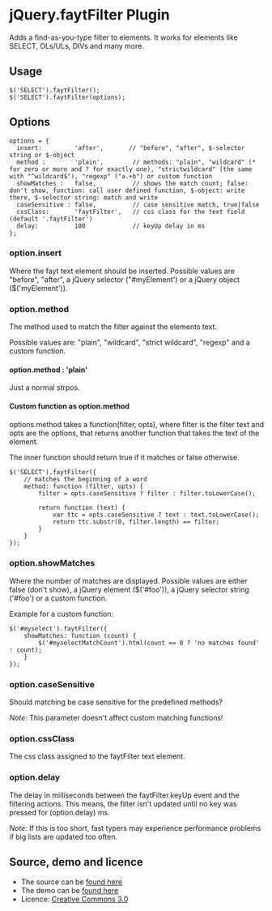 # jQuery.faytFilter Plugin

Adds a find-as-you-type filter to elements. It works for elements like SELECT, OLs/ULs, DIVs and many more.

## Usage

    $('SELECT').faytFilter();
    $('SELECT').faytFilter(options);

## Options 

    options = {
      insert:         'after',       // "before", "after", $-selector string or $-object
      method :        'plain',        // methods: "plain", "wildcard" (* for zero or more and ? for exactly one), "strictwildcard" (the same with "^wildcard$"), "regexp" ("a.+b") or custom function
      showMatches :   false,          // shows the match count; false: don't show, function: call user defined function, $-object: write there, $-selector string: match and write
      caseSensitive : false,          // case sensitive match, true|false
      cssClass:       'faytFilter',   // css class for the text field (default '.faytFilter')
      delay:          100             // keyUp delay in ms 
    };

### option.insert
Where the fayt text element should be inserted. Possible values are "before", "after", a jQuery selector ("#myElement') or a jQuery object ($('myElement')).

### option.method
The method used to match the filter against the elements text. 

Possible values are: "plain", "wildcard", "strict wildcard", "regexp" and a custom function.

#### option.method : 'plain'
Just a normal strpos.

#### Custom function as option.method 

options.method takes a function(filter, opts), where filter is the filter text and opts are the options, that returns another function that takes the text of the element.

The inner function should return true if it matches or false otherwise.

    $('SELECT').faytFilter({
        // matches the beginning of a word
        method: function (filter, opts) {
            filter = opts.caseSensitive ? filter : filter.toLowerCase();

            return function (text) {
                var ttc = opts.caseSensitive ? text : text.toLowerCase();
                return ttc.substr(0, filter.length) == filter;
            }
        }    
    });

### option.showMatches
Where the number of matches are displayed. Possible values are either false (don't show), a jQuery element ($('#foo')), a jQuery selector string ('#foo') or a custom function.

Example for a custom function:

    $('#myselect').faytFilter({
        showMatches: function (count) {
            $('#myselectMatchCount').html(count == 0 ? 'no matches found' : count);
        }
    });

### option.caseSensitive
Should matching be case sensitive for the predefined methods? 

*Note:* This parameter doesn't affect custom matching functions!

### option.cssClass
The css class assigned to the faytFilter text element.

### option.delay
The delay in milliseconds between the faytFilter.keyUp event and the filtering actions. This means, the filter isn't updated until no key was pressed for (option.delay) ms.

*Note:* If this is too short, fast typers may experience performance problems if big lists are updated too often.

## Source, demo and licence

* The source can be [found here](http://github.com/schnalle/jQuery.fn.faytFilter)
* The demo can be [found here](http://faytfilter.tapirpirates.net/)
* Licence: [Creative Commons 3.0](http://creativecommons.org/licenses/by/3.0/)